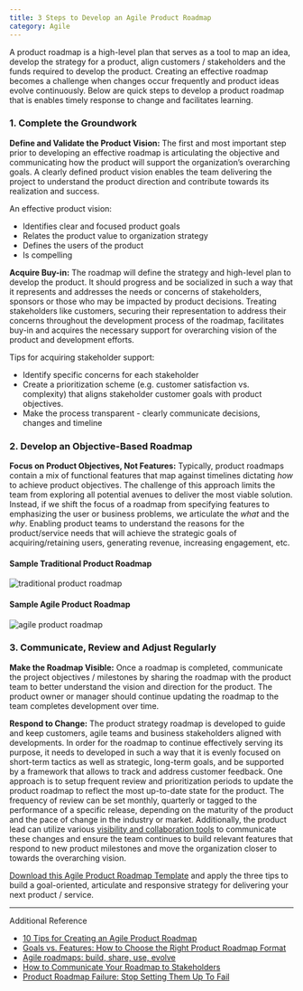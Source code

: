 ```yaml
---
title: 3 Steps to Develop an Agile Product Roadmap
category: Agile
---
```

A product roadmap is a high-level plan that serves as a tool to map an idea, develop the strategy for a product, align customers / stakeholders and the funds required to develop the product. Creating an effective roadmap becomes a challenge when changes occur frequently and product ideas evolve continuously.  Below are quick steps to develop a product roadmap that is enables timely response to change and facilitates learning.

### 1. Complete the Groundwork
**Define and Validate the Product Vision:** The first and most important step prior to developing an effective roadmap is articulating the objective and communicating how the product will support the organization’s overarching goals. A clearly defined product vision enables the team delivering the project to understand the product direction and contribute towards its realization and success. 
    
An effective product vision:
* Identifies clear and focused product goals
* Relates the product value to organization strategy
* Defines the users of the product
* Is compelling 
    
    
**Acquire Buy-in:** The roadmap will define the strategy and high-level plan to develop the product. It should progress and be socialized in such a way that it represents and addresses the needs or concerns of stakeholders, sponsors or those who may be impacted by product decisions. Treating stakeholders like customers, securing their representation to address their concerns throughout the development process of the roadmap, facilitates buy-in and acquires the necessary support for overarching vision of the product and development efforts. 

Tips for acquiring stakeholder support:
* Identify specific concerns for each stakeholder 
* Create a prioritization scheme (e.g. customer satisfaction vs. complexity) that aligns stakeholder customer goals with product objectives.
* Make the process transparent - clearly communicate decisions, changes and timeline


### 2. Develop an Objective-Based Roadmap

**Focus on Product Objectives, Not Features:** Typically, product roadmaps contain a mix of functional features that map against timelines dictating *how* to achieve product objectives. The challenge of this approach limits the team from exploring all potential avenues to deliver the most viable solution. Instead, if we shift the focus of a roadmap from specifying features to emphasizing the user or business problems, we articulate the *what* and the *why*. Enabling product teams to understand the reasons for the product/service needs that will achieve the strategic goals of acquiring/retaining users, generating revenue, increasing engagement, etc. 

#### Sample Traditional Product Roadmap

  <img src="{{ site.baseurl }}/assets/img/guides/Sample%20Traditional%20Product%20Roadmap.png" alt="traditional product roadmap">
 


#### Sample Agile Product Roadmap 

<img src="{{ site.baseurl }}/assets/img/guides/Sample%20Agile%20Product%20Roadmap.png" alt="agile product roadmap">


### 3. Communicate, Review and Adjust Regularly

**Make the Roadmap Visible:** Once a roadmap is completed, communicate the project objectives / milestones by sharing the roadmap with the product team to better understand the vision and direction for the product. The product owner or manager should continue updating the roadmap to the team completes development over time. 

**Respond to Change:** The product strategy roadmap is developed to guide and keep customers, agile teams and business stakeholders aligned with developments. In order for the roadmap to continue effectively serving its purpose, it needs to developed in such a way that it is evenly focused on short-term tactics as well as strategic, long-term goals, and be supported by a framework that allows to track and address customer feedback. One approach is to setup frequent review and prioritization periods to update the product roadmap to reflect the most up-to-date state for the product. The frequency of review can be set monthly, quarterly or tagged to the performance of a specific release, depending on the maturity of the product and the pace of change in the industry or market. Additionally, the product lead can utilize various [visibility and collaboration tools](http://tech.gsa.gov/guides/visibility_and_status/) to communicate these changes and ensure the team continues to build relevant features that respond to new product milestones and move the organization closer to towards the overarching vision.


[Download this Agile Product Roadmap Template](http://docs.google.com/document/d/1FdopnaKXkQJMcQGO1VKM84iZ8_t0rq1oBWzM4JDMUb0/edit) and apply the three tips to build a goal-oriented, articulate and responsive strategy for delivering your next product / service. 


______________


Additional Reference

* [10 Tips for Creating an Agile Product Roadmap](http://www.romanpichler.com/blog/10-tips-creating-agile-product-roadmap/)
* [Goals vs. Features: How to Choose the Right Product Roadmap Format](https://dzone.com/articles/goals-vs-features-how-choose)
* [Agile roadmaps: build, share, use, evolve](https://www.atlassian.com/agile/roadmaps)
* [How to Communicate Your Roadmap to Stakeholders ](https://www.productplan.com/communicate-roadmap-stakeholders/)
* [Product Roadmap Failure: Stop Setting Them Up To Fail](https://age-of-product.com/product-roadmap-failure/)
